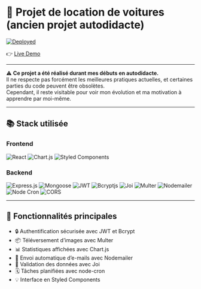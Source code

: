 # 🚗 Projet de location de voitures (ancien projet autodidacte)

[![Deployed](https://img.shields.io/badge/Site%20en%20ligne-Disponible-32CD32?style=for-the-badge)](https://locat-voiture.netlify.app/)

👉 [Live Demo](https://locat-voiture.netlify.app/)

---

⚠️ **Ce projet a été réalisé durant mes débuts en autodidacte.**  
Il ne respecte pas forcément les meilleures pratiques actuelles, et certaines parties du code peuvent être obsolètes.  
Cependant, il reste visitable pour voir mon évolution et ma motivation à apprendre par moi-même.

---

## 📚 Stack utilisée

### Frontend

<p align="left">
  <img src="https://img.shields.io/badge/React-61DAFB?style=for-the-badge&logo=react&logoColor=black" alt="React" />
  <img src="https://img.shields.io/badge/Chart.js-FF6384?style=for-the-badge&logo=chartdotjs&logoColor=white" alt="Chart.js" />
  <img src="https://img.shields.io/badge/Styled%20Components-DB7093?style=for-the-badge&logo=styled-components&logoColor=white" alt="Styled Components" />
</p>

### Backend

<p align="left">
  <img src="https://img.shields.io/badge/Express.js-000000?style=for-the-badge&logo=express&logoColor=white" alt="Express.js" />
  <img src="https://img.shields.io/badge/Mongoose-880000?style=for-the-badge&logo=mongodb&logoColor=white" alt="Mongoose" />
  <img src="https://img.shields.io/badge/JSONWebToken-000000?style=for-the-badge&logo=jsonwebtokens&logoColor=white" alt="JWT" />
  <img src="https://img.shields.io/badge/Bcryptjs-F4B400?style=for-the-badge" alt="Bcryptjs" />
  <img src="https://img.shields.io/badge/Joi-4B32C3?style=for-the-badge" alt="Joi" />
  <img src="https://img.shields.io/badge/Multer-3A3A3A?style=for-the-badge" alt="Multer" />
  <img src="https://img.shields.io/badge/Nodemailer-yellow?style=for-the-badge" alt="Nodemailer" />
  <img src="https://img.shields.io/badge/Node%20Cron-7D4698?style=for-the-badge" alt="Node Cron" />
  <img src="https://img.shields.io/badge/CORS-0056D2?style=for-the-badge" alt="CORS" />
</p>

---

## 🧩 Fonctionnalités principales

- 🔒 Authentification sécurisée avec JWT et Bcrypt
- 📦 Téléversement d’images avec Multer
- 📊 Statistiques affichées avec Chart.js
- 📧 Envoi automatique d’e-mails avec Nodemailer
- 🧼 Validation des données avec Joi
- 🗓️ Tâches planifiées avec node-cron
- 💡 Interface en Styled Components

